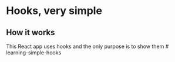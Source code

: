 # Hooks, very simple

## How it works

This React app uses hooks and the only purpose is to show them # learning-simple-hooks
